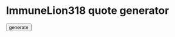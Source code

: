# ImmuneLion318 quote generator

<button onclick="generate()">generate</button>

<p id="quote"></p>

<script>
  
  
  function generate(){
    array = ["Imagine Linkvertise On Something Like This",
"Any .Net Disassembler",
"Can Easily View",
"I Have A Lot Of Features",
"We Want Money",
"People Get Good Experience",
"I Own My Own Executor",
"I Friends With The Owner",
"I Found You're Github",
"You Do Realize I'm From Wrd?",
"I Think That Code Is Pasted Tho",
"For Small Key Sys",
"This Is You're Github One Btw",
"2 Linkvertise",
"30 Seconds -> 3 Day Key",
"Why You Have A Module Class",
"Don't Specify Browser",
"Or Should Atleast",
"Bloxlink Make Me Wanna Die",
"You == Not Smart",
"Otherwise Don't Be Retarded About It",
"Most Of The Time Executors Aren't The Reason",
"You Are So Retarded",
"It Genuinely Hurts",
"Fluxus Is Also Detected",
"Ah Yes So According To You Then",
"Wrd Api == Fluxus Dumbass",
"Don't Try And Act Smarter Lmao",
"And Btw I Run Mod On Wrd And Have An Executor On Its Front Page",
"Wrd Is A Community Not A Exploit",
"Tell Me When You Can Do Better Than Me",
"Might Be A Few Years",
"Also Cringe Name Azula.cs Bet You Don't Even Know C# Basic's",
"Wtf You Saying Wad For",
"Its So Trash I've Made Money From Nihon And Got 180k Downloads",
"You And Any Other Random Retard Who Dislikes Nihon",
"But Again If You Ever Can Compete With Me In C# Lmk",
"Otherwise Don't Talk Shit About Stuff You Can't Even Comprehend",
"So Low I Bought A 300$ Oculus Quest 2",
"And A 1k$ PC With The Money",
"How About You Make Something Hire Tier Then",
"I Honestly Don't Care",
"Our Custom Dll Is In The Works We Haven't Released",
"You Retarded Or Something",
"You Want Me To Go Down A List Of Functions",
"This Is Nihon's Custom Dll",
"Try You're Hand At Making That Then",
"Literally You Can't Even Get Close To A Print Sploit Let Alone Comprehend How Retarded You Are Acting To Someone Who Has Some Semblance Of What Their Doing",
"Explain How To Make HookFunction",
"Lol Totally This Is Hilarious",
"Absolute Brainlets",
"Wearedevs Is Where Pluto Was Posted Lmao",
"This Man Said It Was A Virus",
"I Just Done The Linkvertise And Posted His Full Download",
"Obviously You've Never Heard Of Me I Won't Waste My Time With You",
"You're Like "Intimidation" Tactics Or Whatever Won't Work I'll Avoid That Retard For Now",
"Not Really Scared Just Don't Care",
"Imagine Being Friends With ToString The Guy Banned From V3rm For Ratting",
"Idc About You're Opinion",
"Wasting Time Tryna Insult Me",
"Cope Harder Crashes Only On Retards",
"Not Counting Bit Lib And Drawing",
"Enough To Run Some Pretty Good Shit",
"A Lot Of People Make The Same Mistake When They Join",
"I Wouldn't Use One If You Have No Features To Back Up One To Use",
"And Then No One Hardly Ends Up Downloading Their Stuff Cause Its Just Generic Like The Rest",
"Jump In For The Money I Learned Fast When I Joined You Can't Immediately Go For Money",
"It Don't Work Like That, You Need To Have A Pretty Solid Executor Or Even A Custom Dll Before You Should Do Ads Cause Then There Is A Reason To Go Through The Ad For It",
]
  var chosen = array[Math.floor(Math.random()*array.length)];
  
    document.getElementById("quote").innerHTML = chosen
  }
</script>

